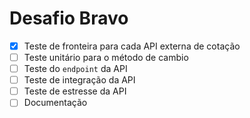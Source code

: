 # Desafio Bravo

- [x] Teste de fronteira para cada API externa de cotação
- [ ] Teste unitário para o método de cambio
- [ ] Teste do `endpoint` da API
- [ ] Teste de integração da API
- [ ] Teste de estresse da API
- [ ] Documentação
